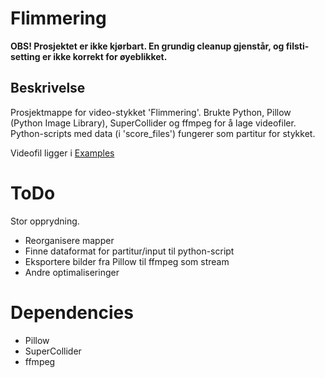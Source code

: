 # Flimmering

**OBS! Prosjektet er ikke kjørbart. En grundig cleanup gjenstår, og filsti-setting er ikke korrekt for øyeblikket.**


## Beskrivelse

Prosjektmappe for video-stykket 'Flimmering'. Brukte Python, Pillow (Python Image Library), SuperCollider og ffmpeg for å lage videofiler. Python-scripts med data (i 'score_files') fungerer som partitur for stykket.


Videofil ligger i [Examples](./Example)


# ToDo
Stor opprydning.
- Reorganisere mapper
- Finne dataformat for partitur/input til python-script
- Eksportere bilder fra Pillow til ffmpeg som stream
- Andre optimaliseringer


# Dependencies

- Pillow
- SuperCollider
- ffmpeg